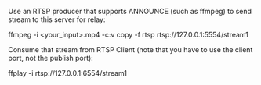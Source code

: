 Use an RTSP producer that supports ANNOUNCE (such as ffmpeg) to send stream to this server for relay:

ffmpeg -i <your_input>.mp4 -c:v copy -f rtsp rtsp://127.0.0.1:5554/stream1

Consume that stream from RTSP Client (note that you have to use the client port, not the publish port):

ffplay -i rtsp://127.0.0.1:6554/stream1